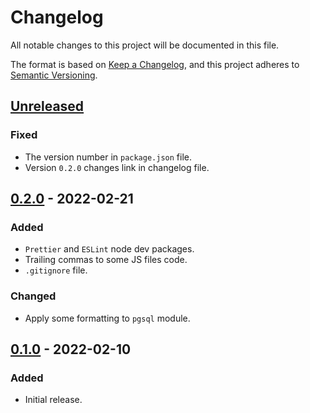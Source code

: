 # Changelog

All notable changes to this project will be documented in this file.

The format is based on [Keep a Changelog](https://keepachangelog.com/en/1.0.0/),
and this project adheres to [Semantic Versioning](https://semver.org/spec/v2.0.0.html).

## [Unreleased]
### Fixed
- The version number in `package.json` file.
- Version `0.2.0` changes link in changelog file.

## [0.2.0] - 2022-02-21
### Added
- `Prettier` and `ESLint` node dev packages.
- Trailing commas to some JS files code.
- `.gitignore` file.

### Changed
- Apply some formatting to `pgsql` module.

## [0.1.0] - 2022-02-10
### Added
- Initial release.

[Unreleased]: https://github.com/my-jam-store/catalog-service-core/compare/0.2.0...HEAD
[0.2.0]: https://github.com/my-jam-store/catalog-service-core/compare/0.1.0...0.2.0
[0.1.0]: https://github.com/my-jam-store/catalog-service-core/releases/tag/0.1.0
